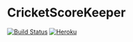# CricketScoreKeeper

[![Build Status](https://travis-ci.org/incrediblejagur/CricketScoreKeeper.svg?branch=master)](https://travis-ci.org/incrediblejagur/CricketScoreKeeper) [![Heroku](https://heroku-badge.herokuapp.com/?app=heroku-badge)](https://cricketscore-keeper.herokuapp.com/)
